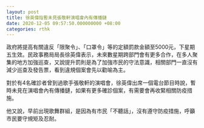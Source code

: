 ```yaml
---
layout: post
title: 徐英偉指暫未見張敬軒演唱會內有傳播鏈
date: 2020-12-05 09:57:50.000000000 +08:00
categories: rthk
---
```


政府將提高有關違反「限聚令」、「口罩令」等的定額罰款金額至5000元，下星期五生效。民政事務局局長徐英偉表示，未來數星期跨部門會有更多合作，在多人聚集的地方加強巡查，又說提升罰則是為了加強市民的守法意識，相關部門一直沒有減少巡查及發告票，看到違規個案會先以勸喻為主。

對於有4名確診者曾到過歌手張敬軒的演唱會，徐英偉出席一個電台節目時說，暫時未見在演唱會內有傳播鏈，如果有更多確診個案，有需要會再收緊相關防疫措施。

他又說，早前出現歌舞群組，是因為有市民「不聽話」，沒有遵守防疫措施，呼籲市民要守規矩及忍耐。
